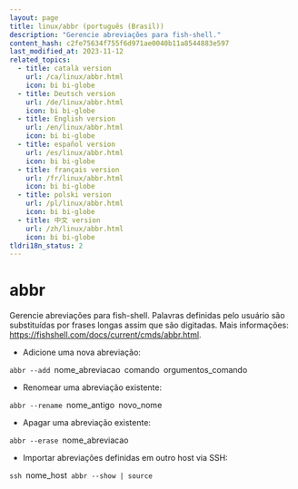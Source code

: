 ```yaml
---
layout: page
title: linux/abbr (português (Brasil))
description: "Gerencie abreviações para fish-shell."
content_hash: c2fe75634f755f6d971ae0040b11a8544883e597
last_modified_at: 2023-11-12
related_topics:
  - title: català version
    url: /ca/linux/abbr.html
    icon: bi bi-globe
  - title: Deutsch version
    url: /de/linux/abbr.html
    icon: bi bi-globe
  - title: English version
    url: /en/linux/abbr.html
    icon: bi bi-globe
  - title: español version
    url: /es/linux/abbr.html
    icon: bi bi-globe
  - title: français version
    url: /fr/linux/abbr.html
    icon: bi bi-globe
  - title: polski version
    url: /pl/linux/abbr.html
    icon: bi bi-globe
  - title: 中文 version
    url: /zh/linux/abbr.html
    icon: bi bi-globe
tldri18n_status: 2
---
```

# abbr

Gerencie abreviações para fish-shell.
Palavras definidas pelo usuário são substituídas por frases longas assim que são digitadas.
Mais informações: <https://fishshell.com/docs/current/cmds/abbr.html>.

- Adicione uma nova abreviação:

`abbr --add `<span class="tldr-var badge badge-pill bg-dark-lm bg-white-dm text-white-lm text-dark-dm font-weight-bold">nome_abreviacao</span>` `<span class="tldr-var badge badge-pill bg-dark-lm bg-white-dm text-white-lm text-dark-dm font-weight-bold">comando</span>` `<span class="tldr-var badge badge-pill bg-dark-lm bg-white-dm text-white-lm text-dark-dm font-weight-bold">orgumentos_comando</span>

- Renomear uma abreviação existente:

`abbr --rename `<span class="tldr-var badge badge-pill bg-dark-lm bg-white-dm text-white-lm text-dark-dm font-weight-bold">nome_antigo</span>` `<span class="tldr-var badge badge-pill bg-dark-lm bg-white-dm text-white-lm text-dark-dm font-weight-bold">novo_nome</span>

- Apagar uma abreviação existente:

`abbr --erase `<span class="tldr-var badge badge-pill bg-dark-lm bg-white-dm text-white-lm text-dark-dm font-weight-bold">nome_abreviacao</span>

- Importar abreviações definidas em outro host via SSH:

`ssh `<span class="tldr-var badge badge-pill bg-dark-lm bg-white-dm text-white-lm text-dark-dm font-weight-bold">nome_host</span>` abbr --show | source`

